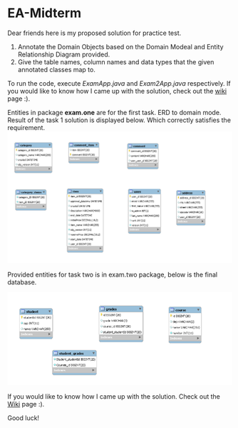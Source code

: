 # EA-Midterm
Dear friends here is my proposed solution for practice test.
  1. Annotate the Domain Objects based on the Domain Modeal and Entity Relationship Diagram provided.</br>
  2. Give the table names, column names and data types that the given annotated classes map to.</br>

To run the code, execute *ExamApp.java* and *Exam2App.java* respectively.
If you would like to know how I came up with the solution, check out the <a href="https://github.com/Davaabayar/EA-Midterm/wiki" target="blank">wiki</a> page :).

Entities in package **exam.one** are for the first task. ERD to domain mode. Result of the task 1 solution is displayed below. Which correctly satisfies the requirement.
<img src="https://github.com/Davaabayar/EA-Midterm/blob/master/Exam1Result.PNG" alt="result1"/>

Provided entities for task two is in exam.two package, below is the final database.

<img src="https://github.com/Davaabayar/EA-Midterm/blob/master/Exam2Result.PNG" alt="result2"/>

If you would like to know how I came up with the solution. Check out the <a href="https://github.com/Davaabayar/EA-Midterm/wiki" target="blank">Wiki</a> page :).

Good luck!
